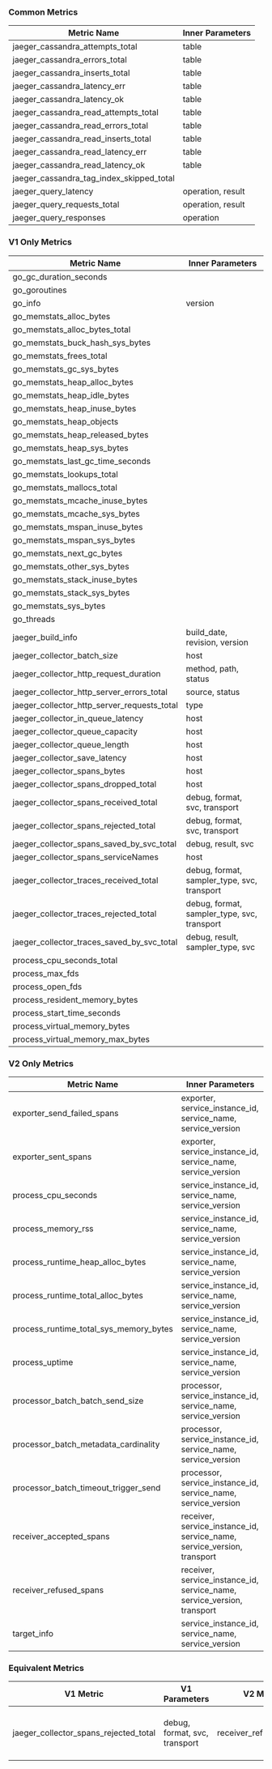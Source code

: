 ### Common Metrics

| Metric Name | Inner Parameters |
|-------------|------------------|
| jaeger_cassandra_attempts_total | table |
| jaeger_cassandra_errors_total | table |
| jaeger_cassandra_inserts_total | table |
| jaeger_cassandra_latency_err | table |
| jaeger_cassandra_latency_ok | table |
| jaeger_cassandra_read_attempts_total | table |
| jaeger_cassandra_read_errors_total | table |
| jaeger_cassandra_read_inserts_total | table |
| jaeger_cassandra_read_latency_err | table |
| jaeger_cassandra_read_latency_ok | table |
| jaeger_cassandra_tag_index_skipped_total |  |
| jaeger_query_latency | operation, result |
| jaeger_query_requests_total | operation, result |
| jaeger_query_responses | operation |
### V1 Only Metrics

| Metric Name | Inner Parameters |
|-------------|------------------|
| go_gc_duration_seconds |  |
| go_goroutines |  |
| go_info | version |
| go_memstats_alloc_bytes |  |
| go_memstats_alloc_bytes_total |  |
| go_memstats_buck_hash_sys_bytes |  |
| go_memstats_frees_total |  |
| go_memstats_gc_sys_bytes |  |
| go_memstats_heap_alloc_bytes |  |
| go_memstats_heap_idle_bytes |  |
| go_memstats_heap_inuse_bytes |  |
| go_memstats_heap_objects |  |
| go_memstats_heap_released_bytes |  |
| go_memstats_heap_sys_bytes |  |
| go_memstats_last_gc_time_seconds |  |
| go_memstats_lookups_total |  |
| go_memstats_mallocs_total |  |
| go_memstats_mcache_inuse_bytes |  |
| go_memstats_mcache_sys_bytes |  |
| go_memstats_mspan_inuse_bytes |  |
| go_memstats_mspan_sys_bytes |  |
| go_memstats_next_gc_bytes |  |
| go_memstats_other_sys_bytes |  |
| go_memstats_stack_inuse_bytes |  |
| go_memstats_stack_sys_bytes |  |
| go_memstats_sys_bytes |  |
| go_threads |  |
| jaeger_build_info | build_date, revision, version |
| jaeger_collector_batch_size | host |
| jaeger_collector_http_request_duration | method, path, status |
| jaeger_collector_http_server_errors_total | source, status |
| jaeger_collector_http_server_requests_total | type |
| jaeger_collector_in_queue_latency | host |
| jaeger_collector_queue_capacity | host |
| jaeger_collector_queue_length | host |
| jaeger_collector_save_latency | host |
| jaeger_collector_spans_bytes | host |
| jaeger_collector_spans_dropped_total | host |
| jaeger_collector_spans_received_total | debug, format, svc, transport |
| jaeger_collector_spans_rejected_total | debug, format, svc, transport |
| jaeger_collector_spans_saved_by_svc_total | debug, result, svc |
| jaeger_collector_spans_serviceNames | host |
| jaeger_collector_traces_received_total | debug, format, sampler_type, svc, transport |
| jaeger_collector_traces_rejected_total | debug, format, sampler_type, svc, transport |
| jaeger_collector_traces_saved_by_svc_total | debug, result, sampler_type, svc |
| process_cpu_seconds_total |  |
| process_max_fds |  |
| process_open_fds |  |
| process_resident_memory_bytes |  |
| process_start_time_seconds |  |
| process_virtual_memory_bytes |  |
| process_virtual_memory_max_bytes |  |
### V2 Only Metrics

| Metric Name | Inner Parameters |
|-------------|------------------|
| exporter_send_failed_spans | exporter, service_instance_id, service_name, service_version |
| exporter_sent_spans | exporter, service_instance_id, service_name, service_version |
| process_cpu_seconds | service_instance_id, service_name, service_version |
| process_memory_rss | service_instance_id, service_name, service_version |
| process_runtime_heap_alloc_bytes | service_instance_id, service_name, service_version |
| process_runtime_total_alloc_bytes | service_instance_id, service_name, service_version |
| process_runtime_total_sys_memory_bytes | service_instance_id, service_name, service_version |
| process_uptime | service_instance_id, service_name, service_version |
| processor_batch_batch_send_size | processor, service_instance_id, service_name, service_version |
| processor_batch_metadata_cardinality | processor, service_instance_id, service_name, service_version |
| processor_batch_timeout_trigger_send | processor, service_instance_id, service_name, service_version |
| receiver_accepted_spans | receiver, service_instance_id, service_name, service_version, transport |
| receiver_refused_spans | receiver, service_instance_id, service_name, service_version, transport |
| target_info | service_instance_id, service_name, service_version |
### Equivalent Metrics

| V1 Metric | V1 Parameters | V2 Metric | V2 Parameters |
|-----------|---------------|-----------|---------------|
| jaeger_collector_spans_rejected_total | debug, format, svc, transport | receiver_refused_spans | receiver, service_instance_id, service_name, service_version, transport |
